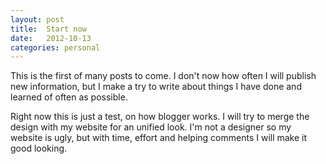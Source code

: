 ```yaml
---
layout: post
title:  Start now
date:   2012-10-13
categories: personal
---
```


This is the first of many posts to come. I don't now how often I will publish new information, but I make a try to write about things I have done and learned of often as possible.

Right now this is just a test, on how blogger works. I will try to merge the design with my website for an unified look. I'm not a designer so my website is ugly, but with time, effort and helping comments I will make it good looking.

